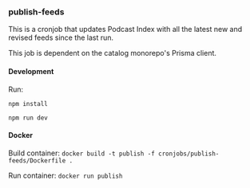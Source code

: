 ### publish-feeds

This is a cronjob that updates Podcast Index with all the latest new and revised feeds since the last run.

This job is dependent on the catalog monorepo's Prisma client.

#### Development

Run:

`npm install`

`npm run dev`

#### Docker

Build container:
`docker build -t publish -f cronjobs/publish-feeds/Dockerfile .`

Run container:
`docker run publish`
